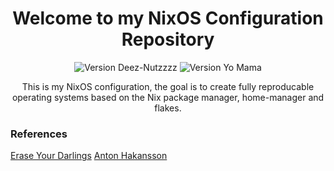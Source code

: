 <h1 align="center">Welcome to my NixOS Configuration Repository</h1>

<p align="center">
    <img src="https://img.shields.io/badge/Version-69-420-0-orange" alt="Version Deez-Nutzzzz">
    <img src="https://img.shields.io/badge/NixOS-5277C3?style=for-the-badge&logo=nixos&logoColor=white" alt="Version Yo Mama">
</p>

<p align="center">
    This is my NixOS configuration, the goal is to create fully reproducable operating systems based on the Nix package manager, home-manager and flakes.    
</p>

### References

[Erase Your Darlings](https://grahamc.com/blog/erase-your-darlings/)
[Anton Hakansson](https://github.com/AntonHakansson/nixos-config/)
